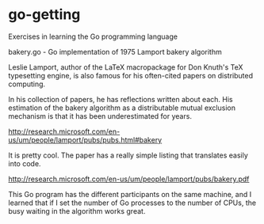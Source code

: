 go-getting
==========

Exercises in learning the Go programming language


bakery.go - Go implementation of 1975 Lamport bakery algorithm

  Leslie Lamport, author of the LaTeX macropackage for Don Knuth's TeX
  typesetting engine, is also famous for his often-cited papers on
  distributed computing.

  In his collection of papers, he has reflections written about each.
  His estimation of the bakery algorithm as a distributable mutual
  exclusion mechanism is that it has been underestimated for years.

  http://research.microsoft.com/en-us/um/people/lamport/pubs/pubs.html#bakery

  It is pretty cool.  The paper has a really simple listing that
  translates easily into code.

  http://research.microsoft.com/en-us/um/people/lamport/pubs/bakery.pdf

  This Go program has the different participants on the same machine,
  and I learned that if I set the number of Go processes to the number
  of CPUs, the busy waiting in the algorithm works great.
